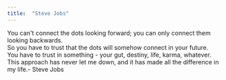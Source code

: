 ```yaml
---
title:  "Steve Jobs"
---
```


You can't connect the dots looking forward; you can only connect them looking backwards.  
So you have to trust that the dots will somehow connect in your future.  
You have to trust in something - your gut, destiny, life, karma, whatever.  
This approach has never let me down, and it has made all the difference in my life.- Steve Jobs  